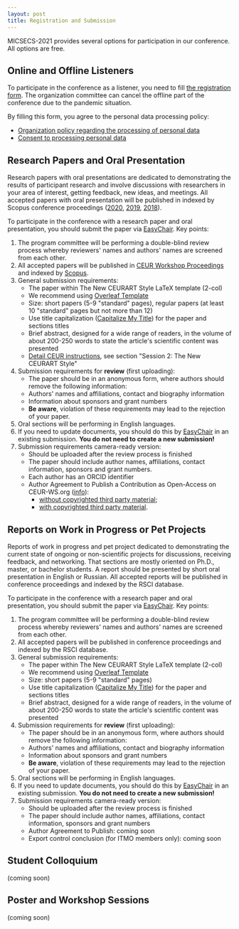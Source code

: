 ```yaml
---
layout: post
title: Registration and Submission
---
```


MICSECS-2021 provides several options for participation in our conference. All options are free. 

## Online and Offline Listeners

To participate in the conference as a listener, you need to fill [the registration form](https://forms.yandex.ru/u/61113d7cc3b6521badef9398/). The organization committee can cancel the offline part of the conference due to the pandemic situation.

By filling this form, you agree to the personal data processing policy: 

- [Organization policy regarding the processing of personal data](assets/pdfs/micsecs_pol_en.pdf)
- [Consent to processing personal data](assets/pdfs/micsecs_a_en.pdf)

## Research Papers and Oral Presentation

Research papers with oral presentations are dedicated to demonstrating the results of participant research and involve discussions with researchers in your area of interest, getting feedback, new ideas, and meetings. All accepted papers with oral presentation will be published in indexed by Scopus conference proceedings ([2020](http://ceur-ws.org/Vol-2893/), [2019](http://ceur-ws.org/Vol-2590/), [2018](http://ceur-ws.org/Vol-2344/)). 

To participate in the conference with a research paper and oral presentation, you should submit the paper via [EasyChair](https://easychair.org/conferences/?conf=micsecs2021). Key points:
1. The program committee will be performing a double-blind review process whereby reviewers' names and authors' names are screened from each other. 
2. All accepted papers will be published in [CEUR Workshop Proceedings](http://ceur-ws.org) and indexed by [Scopus](https://www.scopus.com).
3. General submission requirements:
    - The paper within The New CEURART Style LaTeX template (2-col)
    - We recommend using [Overleaf Template](https://www.overleaf.com/latex/templates/template-for-submissions-to-ceur-workshop-proceedings-ceur-ws-dot-org/hpvjjzhjxzjk)
    - Size: short papers (5-9 "standard" pages), regular papers (at least 10 "standard" pages but not more than 12)
    - Use title capitalization ([Capitalize My Title](https://capitalizemytitle.com)) for the paper and sections titles
    - Brief abstract, designed for a wide range of readers, in the volume of about 200-250 words to state the article's scientific content was presented
    - [Detail CEUR instructions](http://ceur-ws.org/Vol-XXX/), see section "Session 2: The New CEURART Style"
4. Submission requirements for **review** (first uploading):
    - The paper should be in an anonymous form, where authors should remove the following information:
    - Authors' names and affiliations, contact and biography information
    - Information about sponsors and grant numbers
    - **Be aware**, violation of these requirements may lead to the rejection of your paper.
5. Oral sections will be performing in English languages.
6. If you need to update documents, you should do this by [EasyChair](https://easychair.org/conferences/?conf=micsecs2021) in an existing submission. **You do not need to create a new submission!**
7. Submission requirements camera-ready version:
    - Should be uploaded after the review process is finished
    - The paper should include author names, affiliations, contact information, sponsors and grant numbers. 
    - Each author has an ORCID identifier
    - Author Agreement to Publish a Contribution as Open-Access on CEUR-WS.org ([info](http://ceur-ws.org/HOWTOSUBMIT.html)):
        - [without copyrighted third party material](http://ceur-ws.org/ceur-author-agreement-ccby-ntp.pdf?ver=2021-02-12);
        - [with copyrighted third party material](http://ceur-ws.org/ceur-author-agreement-ccby-tp.pdf?ver=2021-02-12).


## Reports on Work in Progress or Pet Projects

Reports of work in progress and pet project dedicated to demonstrating the current state of ongoing or non-scientific projects for discussions, receiving feedback, and networking. That sections are mostly oriented on Ph.D., master, or bachelor students. A report should be presented by short oral presentation in English or Russian. All accepted reports will be published in conference proceedings and indexed by the RSCI database.

To participate in the conference with a research paper and oral presentation, you should submit the paper via [EasyChair](https://easychair.org/conferences/?conf=micsecs2021). Key points:
1. The program committee will be performing a double-blind review process whereby reviewers' names and authors' names are screened from each other.
2. All accepted papers will be published in conference proceedings and indexed by the RSCI database.
3. General submission requirements:
    - The paper within The New CEURART Style LaTeX template (2-col)
    - We recommend using [Overleaf Template](https://www.overleaf.com/latex/templates/template-for-submissions-to-ceur-workshop-proceedings-ceur-ws-dot-org/hpvjjzhjxzjk)
    - Size: short papers (5-9 "standard" pages)
    - Use title capitalization ([Capitalize My Title](https://capitalizemytitle.com)) for the paper and sections titles
    - Brief abstract, designed for a wide range of readers, in the volume of about 200-250 words to state the article's scientific content was presented
4. Submission requirements for **review** (first uploading):
    - The paper should be in an anonymous form, where authors should remove the following information:
    - Authors' names and affiliations, contact and biography information
    - Information about sponsors and grant numbers
    - **Be aware**, violation of these requirements may lead to the rejection of your paper.
5. Oral sections will be performing in English languages.
6. If you need to update documents, you should do this by [EasyChair](https://easychair.org/conferences/?conf=micsecs2021) in an existing submission. **You do not need to create a new submission!**
7. Submission requirements camera-ready version:
    - Should be uploaded after the review process is finished
    - The paper should include author names, affiliations, contact information, sponsors and grant numbers
    - Author Agreement to Publish: coming soon
    - Export control conclusion (for ITMO members only): coming soon


## Student Colloquium

(coming soon)

## Poster and Workshop Sessions

(coming soon)
